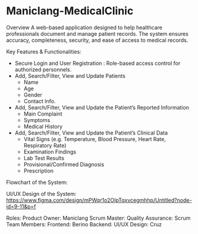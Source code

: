 # Maniclang-MedicalClinic

Overview
A web-based application designed to help healthcare professionals document and manage patient records. The system ensures accuracy, completeness, security, and ease of access to medical records.

Key Features & Functionalities:
- Secure Login and User Registration : Role-based access control for authorized personnels.
- Add, Search/Filter, View and Update Patients
    - Name
    - Age
    - Gender
    - Contact Info.
- Add, Search/Filter, View and Update the Patient’s Reported Information
    - Main Complaint
    - Symptoms
    - Medical History
- Add, Search/Filter, View and Update the Patient’s Clinical Data
    - Vital Signs (e.g. Temperature, Blood Pressure, Heart Rate, Respiratory Rate)
    - Examination Findings
    - Lab Test Results
    - Provisional/Confirmed Diagnosis
    - Prescription 

Flowchart of the System: 

UI/UX Design of the System: https://www.figma.com/design/mPWqr1o2OIpTqxvcegmhhp/Untitled?node-id=9-11&p=f

Roles:
Product Owner: Maniclang
Scrum Master: 
Quality Assurance: 
Scrum Team Members:
	Frontend: Berino
	Backend: 
	UI/UX Design: Cruz
